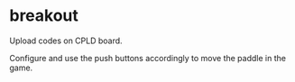 # breakout

Upload codes on CPLD board.

Configure and use the push buttons accordingly to move the paddle in the game.
